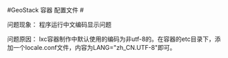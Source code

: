 #GeoStack  容器  配置文件 #

问题现象： 程序运行中文编码显示问题



问题原因： lxc容器制作中默认使用的编码为非utf-8的。在容器的etc目录下，添加一个locale.conf文件，内容为LANG="zh_CN.UTF-8"即可。